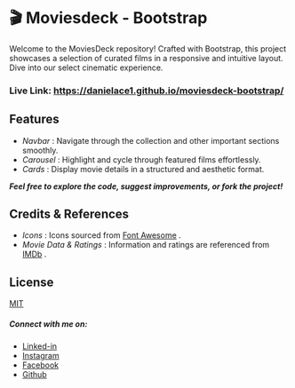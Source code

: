 # 🎬 Moviesdeck - Bootstrap

Welcome to the MoviesDeck repository! Crafted with Bootstrap, this project showcases a selection of curated films in a responsive and intuitive layout. Dive into our select cinematic experience.

### Live Link: https://danielace1.github.io/moviesdeck-bootstrap/

## Features

- _Navbar_ : Navigate through the collection and other important sections smoothly.
- _Carousel_ : Highlight and cycle through featured films effortlessly.
- _Cards_ : Display movie details in a structured and aesthetic format.

**_Feel free to explore the code, suggest improvements, or fork the project!_**

## Credits & References

- _Icons_ : Icons sourced from [Font Awesome](https://fontawesome.com/) .
- _Movie Data & Ratings_ : Information and ratings are referenced from [IMDb](https://www.imdb.com/) .

## License

[MIT](/LICENSE)

##### Connect with me on:

- [Linked-in](https://www.linkedin.com/in/sudharsan-a-b40506290/)
- [Instagram](https://instagram.com/sudharsan_daniel)
- [Facebook](https"//https://www.facebook.com/sudharsandaniel.sudharsandaniel)
- [Github](https://github.com/danielace1)
